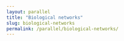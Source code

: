 ```yaml
---
layout: parallel
title: "Biological networks"
slug: biological-networks
permalink: /parallel/biological-networks/
---
```

